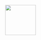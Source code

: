 <div id="header" align="center">
  <img src="https://www.annsniechowski.com/home/animation-julie" width="100"/>
</div>
